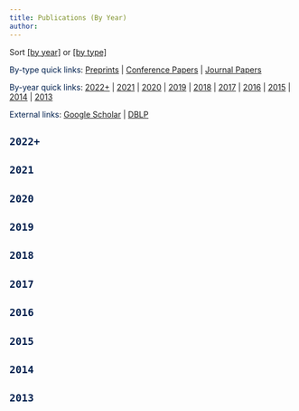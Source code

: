 ```yaml
---
title: Publications (By Year)
author:
--- 
```



Sort [[by year]](/publications/by_year) or [[by type]](/publications/by_type) 

<span style="color:#00204e">By-type quick links</span>: [Preprints](/publications/by_type/#preprints) | [Conference Papers](/publications/by_type/#conference) | [Journal Papers](/publications/by_type/#journal)

<span style="color:#00204e">By-year quick links</span>: [2022+](/publications/by_year/#2022) |  [2021](/publications/by_year/#2021) | [2020](/publications/by_year/#2020) | [2019](/publications/by_year/#2019) | [2018](/publications/by_year/#2018) | [2017](/publications/by_year/#2017) | [2016](/publications/by_year/#2016) | [2015](/publications/by_year/#2015) | [2014](/publications/by_year/#2014) | [2013](/publications/by_year/#2013)

<span style="color:#00204e">External links</span>: [Google Scholar](https://scholar.google.com/citations?user=drR_WcAAAAAJ&hl=en&sortby=pubdate) | [DBLP](https://dblp.org/pid/139/4363.html)


## <a id="2022"></a> <span style="color:#00204e"> `2022+` </span>

<ul class=circle>
        <script>
            var i;
            for (i = 0; i < papers_full.length; i++) {
                if (papers_full[i].year == "2022") {
                    document.write("<li class=paper>");
                    printPaper(papers_full[i], "g");
                    document.write("</li>");
                }
            }
        </script>
</ul>



## <a id="2021"></a> <span style="color:#00204e"> `2021` </span>

<ul class=circle>
        <script>
            var i;
            for (i = 0; i < papers_full.length; i++) {
                if (papers_full[i].year == "2021") {
                    document.write("<li class=paper>");
                    printPaper(papers_full[i], "g");
                    document.write("</li>");
                }
            }
        </script>
</ul>



## <a id="2020"></a> <span style="color:#00204e"> `2020` </span>

<ul class=circle>
        <script>
            var i;
            for (i = 0; i < papers_full.length; i++) {
                if (papers_full[i].year == "2020") {
                    document.write("<li class=paper>");
                    printPaper(papers_full[i], "g");
                    document.write("</li>");
                }
            }
        </script>
</ul>


## <a id="2019"></a> <span style="color:#00204e"> `2019` </span>

<ul class=circle>
        <script>
            var i;
            for (i = 0; i < papers_full.length; i++) {
                if (papers_full[i].year == "2019") {
                    document.write("<li class=paper>");
                    printPaper(papers_full[i], "g");
                    document.write("</li>");
                }
            }
        </script>
</ul>


## <a id="2018"></a> <span style="color:#00204e"> `2018` </span>

<ul class=circle>
        <script>
            var i;
            for (i = 0; i < papers_full.length; i++) {
                if (papers_full[i].year == "2018") {
                    document.write("<li class=paper>");
                    printPaper(papers_full[i], "g");
                    document.write("</li>");
                }
            }
        </script>
</ul>



## <a id="2017"></a> <span style="color:#00204e"> `2017` </span>

<ul class=circle>
        <script>
            var i;
            for (i = 0; i < papers_full.length; i++) {
                if (papers_full[i].year == "2017") {
                    document.write("<li class=paper>");
                    printPaper(papers_full[i], "g");
                    document.write("</li>");
                }
            }
        </script>
</ul>




## <a id="2016"></a> <span style="color:#00204e"> `2016` </span>

<ul class=circle>
        <script>
            var i;
            for (i = 0; i < papers_full.length; i++) {
                if (papers_full[i].year == "2016") {
                    document.write("<li class=paper>");
                    printPaper(papers_full[i], "g");
                    document.write("</li>");
                }
            }
        </script>
</ul>



## <a id="2015"></a> <span style="color:#00204e"> `2015` </span>
>
<ul class=circle>
        <script>
            var i;
            for (i = 0; i < papers_full.length; i++) {
                if (papers_full[i].year == "2015") {
                    document.write("<li class=paper>");
                    printPaper(papers_full[i], "g");
                    document.write("</li>");
                }
            }
        </script>
</ul>


## <a id="2014"></a> <span style="color:#00204e"> `2014` </span>

<ul class=circle>
        <script>
            var i;
            for (i = 0; i < papers_full.length; i++) {
                if (papers_full[i].year == "2014") {
                    document.write("<li class=paper>");
                    printPaper(papers_full[i], "g");
                    document.write("</li>");
                }
            }
        </script>
</ul>


## <a id="2013"></a> <span style="color:#00204e"> `2013` </span>

<ul class=circle>
        <script>
            var i;
            for (i = 0; i < papers_full.length; i++) {
                if (papers_full[i].year == "2013") {
                    document.write("<li class=paper>");
                    printPaper(papers_full[i], "g");
                    document.write("</li>");
                }
            }
        </script>
</ul>
